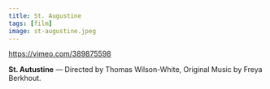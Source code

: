 ```yaml
---
title: St. Augustine
tags: [film] 
image: st-augustine.jpeg
---
```


https://vimeo.com/389875598

**St. Autustine** &mdash; Directed by Thomas Wilson-White, Original Music by Freya Berkhout. 
